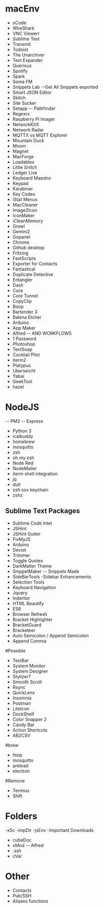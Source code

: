 # macEnv


- xCode
- WireShark
- VNC Viewerr
- Sublime Text
- Transmit
- Todoist
- The Unarchiver
- Text Expander
- Querious
- Spotify
- Spark
- Soma FM
- Snippets Lab
--Get All Snippets exported
- Smart JSON Editor
- Skitch
- Site Sucker
- Setapp
-- Pathfinder
- Regexrx
- Raspberry Pi Imager
- NetworkKitX
- Network Radar
- MQTTX vs MQTT Explorer
- Mountain Duck
- Moom
- Magnet
- MacForge
- Loadables
- Little Snitch
- Ledger Live
- Keyboard Maestro
- Keypad
- Karabiner
- Key Codes
- iStat Menus
- MacCleaner
- Image2Icon
- IconMaker
- iCleanMemory
- Growl
- Gemini2
- Gopanel
- Chrome
- Github desktop
- Fritzing
- FastScripts
- Exporter for Contacts
- Fantastical
- Duplicate Detective
- Entangler
- Dash
- Cura
- Core Tunnel
- CopyClip
- Boop
- Bartender 3
- Balena Etcher
- Arduino
- App Maker
- Alfred
-- AND WORKFLOWS
- 1 Password
- Photoshop
- TextSoap
- Cocktail Pilot
- iterm2
- Platypus
- Uberseicht
- Yabai
- GeekTool
- hazel


# NodeJS
-- PM2
-- Express
- Python 3
- icalbuddy
- homebrew
- mosquitto
- zsh
- oh my zsh
- Node Red
- NodeMailer
- iterm shell integration
 - jq
 - duti
 - zsh osx keychain
 - zshz

## Sublime Text Packages
- Sublime Code Intel
- JSHint
- JSHint Gutter
- FixMyJS
- Arduino
- Deviot
- Trimmer
- Toggle Quotes
- DarkMatter Theme
- SnippetMaker
-- Snippets Made
- SideBarTools
-Sidebar Enhancements
- Selection Tools
- Keyboard Navigation
- Jquery
- Indentor
- HTML Beautify
- ES6
- Browser Refresh
- Bracket Highlighter
- BracketGuard
- Bracketeer
- Auto Semicolon / Append Semicolon
- Append Comma




#Possible
- TextBar
- System Monitor
- System Designer
- Stylizer7
- Smooth Scroll
- Rsync
- QuickLens
- Insomnia
- Postman
- LiteIcon
- DockShelf
- Color Snapper 2
- Candy Bar
- Action Shortcuts
- AB2CSV

#brew
- htop
- mosquitto
- preload
- electron

#Remove
- Termius
- Shift

# Folders
-xSc
-impDir
-jsEnv
-Important Downloads
- cubeDoc
- xMod
-- Alfred
- .ssh
- cVar

# Other
- Contacts
- Pub/SSH
- Aliases functions
